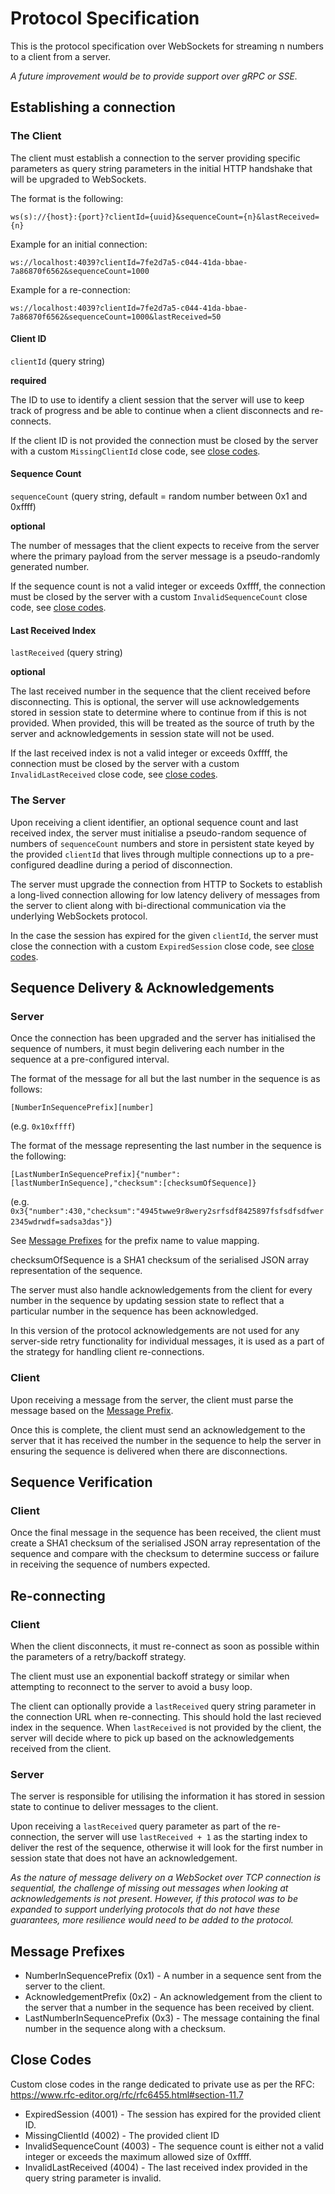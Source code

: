 # Protocol Specification

This is the protocol specification over WebSockets for streaming n numbers to a client from a server.

_A future improvement would be to provide support over gRPC or SSE._

## Establishing a connection

### The Client

The client must establish a connection to the server providing specific parameters as query string parameters in the initial HTTP handshake that will be upgraded to WebSockets.

The format is the following:

```
ws(s)://{host}:{port}?clientId={uuid}&sequenceCount={n}&lastReceived={n}
```

Example for an initial connection:

`ws://localhost:4039?clientId=7fe2d7a5-c044-41da-bbae-7a86870f6562&sequenceCount=1000`

Example for a re-connection:

`ws://localhost:4039?clientId=7fe2d7a5-c044-41da-bbae-7a86870f6562&sequenceCount=1000&lastReceived=50`

#### Client ID

`clientId` (query string)

**required**

The ID to use to identify a client session that the server will use to keep track of progress
and be able to continue when a client disconnects and re-connects.

If the client ID is not provided the connection must be closed by the server with a custom `MissingClientId` close code, see [close codes](#close-codes).

#### Sequence Count

`sequenceCount` (query string, default = random number between 0x1 and 0xffff)

**optional**

The number of messages that the client expects to receive from the server where the primary payload from the server message is a pseudo-randomly generated number.

If the sequence count is not a valid integer or exceeds 0xffff, the connection must be closed by the server with a custom `InvalidSequenceCount` close code, see [close codes](#close-codes).

#### Last Received Index

`lastReceived` (query string)

**optional**

The last received number in the sequence that the client received before disconnecting.
This is optional, the server will use acknowledgements stored in session state to determine where
to continue from if this is not provided.
When provided, this will be treated as the source of truth by the server and acknowledgements in session
state will not be used.

If the last received index is not a valid integer or exceeds 0xffff, the connection must be closed by the server with a custom `InvalidLastReceived` close code, see [close codes](#close-codes).

### The Server

Upon receiving a client identifier, an optional sequence count and last received index, the server must initialise a pseudo-random sequence of numbers of `sequenceCount` numbers and store in persistent state keyed by the provided `clientId` that lives through multiple connections up to a pre-configured deadline during a period of disconnection.

The server must upgrade the connection from HTTP to Sockets to establish a long-lived connection allowing for low latency delivery of messages from the server to client along with bi-directional communication via the underlying WebSockets protocol.

In the case the session has expired for the given `clientId`, the server must close the connection with a custom `ExpiredSession` close code, see [close codes](#close-codes).

## Sequence Delivery & Acknowledgements

### Server

Once the connection has been upgraded and the server has initialised the sequence of numbers, it must begin delivering each number in the sequence at a pre-configured interval.

The format of the message for all but the last number in the sequence is as follows:

```
[NumberInSequencePrefix][number]
```

(e.g. `0x10xffff`)

The format of the message representing the last number in the sequence is the following:

```
[LastNumberInSequencePrefix]{"number":[lastNumberInSequence],"checksum":[checksumOfSequence]}
```

(e.g. `0x3{"number":430,"checksum":"4945twwe9r8wery2srfsdf8425897fsfsdfsdfwer2345wdrwdf=sadsa3das"}`)

See [Message Prefixes](#message-prefixes) for the prefix name to value mapping.

checksumOfSequence is a SHA1 checksum of the serialised JSON array representation of the sequence.

The server must also handle acknowledgements from the client for every number in the sequence by updating session state to reflect that a particular number in the sequence has been acknowledged.

In this version of the protocol acknowledgements are not used for any server-side retry functionality for individual messages, it is used as a part of the strategy for handling client re-connections.

### Client

Upon receiving a message from the server, the client must parse the message based on the [Message Prefix](#message-prefixes).

Once this is complete, the client must send an acknowledgement to the server that it has received the number in the sequence to help the server in ensuring the sequence is delivered when there are disconnections.

## Sequence Verification

### Client

Once the final message in the sequence has been received, the client must create a SHA1 checksum of the serialised JSON array representation of the sequence and compare with the checksum to determine success or failure in receiving the sequence of numbers expected.

## Re-connecting

### Client

When the client disconnects, it must re-connect as soon as possible within the parameters of a retry/backoff strategy.

The client must use an exponential backoff strategy or similar when attempting to reconnect to the server to avoid a busy loop.

The client can optionally provide a `lastReceived` query string parameter in the connection URL when re-connecting. This should hold the last recieved index in the sequence.
When `lastReceived` is not provided by the client, the server will decide where to pick up based on the acknowledgements received from the client.

### Server

The server is responsible for utilising the information it has stored in session state to continue to deliver messages to the client.

Upon receiving a `lastReceived` query parameter as part of the re-connection, the server will use `lastReceived + 1` as the starting index to deliver the rest of the sequence, otherwise it will look for the first number in session state that does not have an acknowledgement.

_As the nature of message delivery on a WebSocket over TCP connection is sequential, the challenge of missing out messages when looking at acknowledgements is not present. However, if this protocol was to be expanded to support underlying protocols that do not have these guarantees, more resilience would need to be added to the protocol._

## Message Prefixes

- NumberInSequencePrefix (0x1) - A number in a sequence sent from the server to the client.
- AcknowledgementPrefix (0x2) - An acknowledgement from the client to the server that a number in the sequence has been received by client.
- LastNumberInSequencePrefix (0x3) - The message containing the final number in the sequence along with a checksum.

## Close Codes

Custom close codes in the range dedicated to private use as per the RFC:
https://www.rfc-editor.org/rfc/rfc6455.html#section-11.7

- ExpiredSession (4001) - The session has expired for the provided client ID.
- MissingClientId (4002) - The provided client ID
- InvalidSequenceCount (4003) - The sequence count is either not a valid integer or exceeds the maximum allowed size of 0xffff.
- InvalidLastReceived (4004) - The last received index provided in the query string parameter is invalid.
